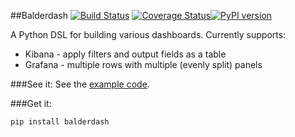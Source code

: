 ##Balderdash [![Build Status](https://travis-ci.org/daviddenton/balderdash.svg)](https://travis-ci.org/daviddenton/balderdash) [![Coverage Status](https://coveralls.io/repos/daviddenton/balderdash/badge.svg?branch=master)](https://coveralls.io/r/daviddenton/balderdash?branch=master)[![PyPI version](https://badge.fury.io/py/balderdash.svg)](http://badge.fury.io/py/balderdash)

A Python DSL for building various dashboards. Currently supports:
 - Kibana - apply filters and output fields as a table
 - Grafana - multiple rows with multiple (evenly split) panels

###See it:
See the [example code](https://github.com/daviddenton/balderdash/tree/master/examples).

###Get it:
```bash
pip install balderdash
```

